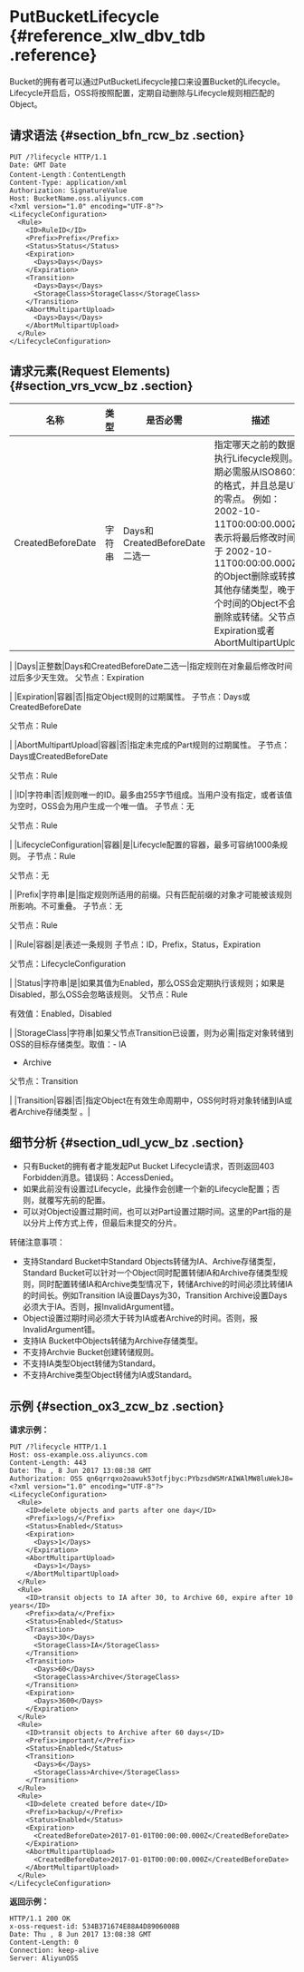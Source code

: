 # PutBucketLifecycle {#reference_xlw_dbv_tdb .reference}

Bucket的拥有者可以通过PutBucketLifecycle接口来设置Bucket的Lifecycle。Lifecycle开启后，OSS将按照配置，定期自动删除与Lifecycle规则相匹配的Object。

## 请求语法 {#section_bfn_rcw_bz .section}

```
PUT /?lifecycle HTTP/1.1
Date: GMT Date
Content-Length：ContentLength
Content-Type: application/xml
Authorization: SignatureValue 
Host: BucketName.oss.aliyuncs.com
<?xml version="1.0" encoding="UTF-8"?>
<LifecycleConfiguration>
  <Rule>
    <ID>RuleID</ID>
    <Prefix>Prefix</Prefix>
    <Status>Status</Status>
    <Expiration>
      <Days>Days</Days>
    </Expiration>
    <Transition>
      <Days>Days</Days>
      <StorageClass>StorageClass</StorageClass>
    </Transition>
    <AbortMultipartUpload>
      <Days>Days</Days>
    </AbortMultipartUpload>
  </Rule>
</LifecycleConfiguration>
```

## 请求元素\(Request Elements\) {#section_vrs_vcw_bz .section}

|名称|类型|是否必需|描述|
|--|--|----|--|
|CreatedBeforeDate|字符串|Days和CreatedBeforeDate二选一|指定哪天之前的数据被执行Lifecycle规则。日期必需服从ISO8601的格式，并且总是UTC的零点。 例如：2002-10-11T00:00:00.000Z，表示将最后修改时间早于 2002-10-11T00:00:00.000Z 的Object删除或转换成其他存储类型，晚于这个时间的Object不会被删除或转储。父节点：Expiration或者AbortMultipartUpload

|
|Days|正整数|Days和CreatedBeforeDate二选一|指定规则在对象最后修改时间过后多少天生效。 父节点：Expiration

|
|Expiration|容器|否|指定Object规则的过期属性。 子节点：Days或CreatedBeforeDate

父节点：Rule

|
|AbortMultipartUpload|容器|否|指定未完成的Part规则的过期属性。 子节点：Days或CreatedBeforeDate

父节点：Rule

|
|ID|字符串|否|规则唯一的ID。最多由255字节组成。当用户没有指定，或者该值为空时，OSS会为用户生成一个唯一值。 子节点：无

父节点：Rule

|
|LifecycleConfiguration|容器|是|Lifecycle配置的容器，最多可容纳1000条规则。 子节点：Rule

父节点：无

|
|Prefix|字符串|是|指定规则所适用的前缀。只有匹配前缀的对象才可能被该规则所影响。不可重叠。 子节点：无

父节点：Rule

|
|Rule|容器|是|表述一条规则 子节点：ID，Prefix，Status，Expiration

父节点：LifecycleConfiguration

|
|Status|字符串|是|如果其值为Enabled，那么OSS会定期执行该规则；如果是Disabled，那么OSS会忽略该规则。 父节点：Rule

有效值：Enabled，Disabled

|
|StorageClass|字符串|如果父节点Transition已设置，则为必需|指定对象转储到OSS的目标存储类型。取值：-   IA
-   Archive

父节点：Transition

 |
|Transition|容器|否|指定Object在有效生命周期中，OSS何时将对象转储到IA或者Archive存储类型 。|

## 细节分析 {#section_udl_ycw_bz .section}

-   只有Bucket的拥有者才能发起Put Bucket Lifecycle请求，否则返回403 Forbidden消息。错误码：AccessDenied。
-   如果此前没有设置过Lifecycle，此操作会创建一个新的Lifecycle配置；否则，就覆写先前的配置。
-   可以对Object设置过期时间，也可以对Part设置过期时间。这里的Part指的是以分片上传方式上传，但最后未提交的分片。

转储注意事项：

-   支持Standard Bucket中Standard Objects转储为IA、Archive存储类型，Standard Bucket可以针对一个Object同时配置转储IA和Archive存储类型规则，同时配置转储IA和Archive类型情况下，转储Archive的时间必须比转储IA的时间长。例如Transition IA设置Days为30，Transition Archive设置Days必须大于IA。否则，报InvalidArgument错。
-   Object设置过期时间必须大于转为IA或者Archive的时间。否则，报InvalidArgument错。
-   支持IA Bucket中Objects转储为Archive存储类型。
-   不支持Archvie Bucket创建转储规则。
-   不支持IA类型Object转储为Standard。
-   不支持Archive类型Object转储为IA或Standard。

## 示例 {#section_ox3_zcw_bz .section}

**请求示例：**

```
PUT /?lifecycle HTTP/1.1
Host: oss-example.oss.aliyuncs.com
Content-Length: 443
Date: Thu , 8 Jun 2017 13:08:38 GMT
Authorization: OSS qn6qrrqxo2oawuk53otfjbyc:PYbzsdWSMrAIWAlMW8luWekJ8=
<?xml version="1.0" encoding="UTF-8"?>
<LifecycleConfiguration>
  <Rule>
    <ID>delete objects and parts after one day</ID>
    <Prefix>logs/</Prefix>
    <Status>Enabled</Status>
    <Expiration>
      <Days>1</Days>
    </Expiration>
    <AbortMultipartUpload>
      <Days>1</Days>
    </AbortMultipartUpload>
  </Rule>
  <Rule>
    <ID>transit objects to IA after 30, to Archive 60, expire after 10 years</ID>
    <Prefix>data/</Prefix>
    <Status>Enabled</Status>
    <Transition>
      <Days>30</Days>
      <StorageClass>IA</StorageClass>
    </Transition>
    <Transition>
      <Days>60</Days>
      <StorageClass>Archive</StorageClass>
    </Transition>
    <Expiration>
      <Days>3600</Days>
    </Expiration>
  </Rule>
  <Rule>
    <ID>transit objects to Archive after 60 days</ID>
    <Prefix>important/</Prefix>
    <Status>Enabled</Status>
    <Transition>
      <Days>6</Days>
      <StorageClass>Archive</StorageClass>
    </Transition>
  </Rule>
  <Rule>
    <ID>delete created before date</ID>
    <Prefix>backup/</Prefix>
    <Status>Enabled</Status>
    <Expiration>
      <CreatedBeforeDate>2017-01-01T00:00:00.000Z</CreatedBeforeDate>
    </Expiration>
    <AbortMultipartUpload>
      <CreatedBeforeDate>2017-01-01T00:00:00.000Z</CreatedBeforeDate>
    </AbortMultipartUpload>
  </Rule>
</LifecycleConfiguration>
```

**返回示例：**

```
HTTP/1.1 200 OK
x-oss-request-id: 534B371674E88A4D8906008B
Date: Thu , 8 Jun 2017 13:08:38 GMT
Content-Length: 0
Connection: keep-alive
Server: AliyunOSS
```

